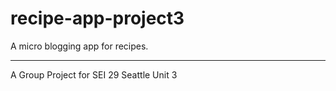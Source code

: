 # recipe-app-project3
A micro blogging app for recipes.

------------------------------

A Group Project for SEI 29 Seattle Unit 3
